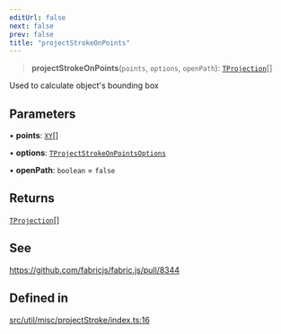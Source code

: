 ```yaml
---
editUrl: false
next: false
prev: false
title: "projectStrokeOnPoints"
---
```


> **projectStrokeOnPoints**(`points`, `options`, `openPath`): [`TProjection`](/api/namespaces/util/type-aliases/tprojection/)[]

Used to calculate object's bounding box

## Parameters

• **points**: [`XY`](/api/interfaces/xy/)[]

• **options**: [`TProjectStrokeOnPointsOptions`](/api/namespaces/util/type-aliases/tprojectstrokeonpointsoptions/)

• **openPath**: `boolean` = `false`

## Returns

[`TProjection`](/api/namespaces/util/type-aliases/tprojection/)[]

## See

https://github.com/fabricjs/fabric.js/pull/8344

## Defined in

[src/util/misc/projectStroke/index.ts:16](https://github.com/fabricjs/fabric.js/blob/a0b4adf41e0a1fd81824114cedd4c32bfb8cac25/src/util/misc/projectStroke/index.ts#L16)
